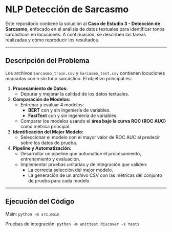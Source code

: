 # NLP Detección de Sarcasmo

Este repositorio contiene la solución al **Caso de Estudio 3 - Detección de Sarcasmo**, enfocado en el análisis de datos textuales para identificar tonos sarcásticos en locuciones. A continuación, se describen las tareas realizadas y cómo reproducir los resultados.

---

## **Descripción del Problema**
Los archivos `Sarcasmo_train.csv` y `Sarcasmo_test.csv` contienen locuciones marcadas con o sin tono sarcástico. El objetivo principal es:

1. **Procesamiento de Datos:** 
   - Depurar y mejorar la calidad de los datos textuales.
2. **Comparación de Modelos:** 
   - Entrenar y evaluar 4 modelos:
     - **BERT** con y sin ingeniería de variables.
     - **FastText** con y sin ingeniería de variables.
   - Comparar los modelos usando el **área bajo la curva ROC (ROC AUC)** como métrica principal.
3. **Identificación del Mejor Modelo:**
   - Seleccionar el modelo con el mayor valor de ROC AUC al predecir sobre los datos de prueba.
4. **Pipeline y Automatización:**
   - Desarrollar un pipeline que automatice el procesamiento, entrenamiento y evaluación.
   - Implementar pruebas unitarias y de integración que validen:
     - La correcta selección del mejor modelo.
     - La generación de un archivo CSV con las métricas del conjunto de prueba para cada modelo.

---

## **Ejecución del Código**

Main:
`python -m src.main`

Pruebas de integración:
`python -m unittest discover -s tests`
